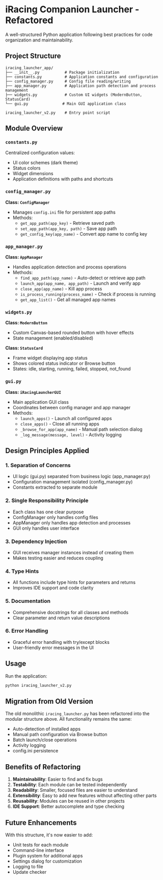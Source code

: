 # iRacing Companion Launcher - Refactored

A well-structured Python application following best practices for code organization and maintainability.

## Project Structure

```
iracing_launcher_app/
├── __init__.py           # Package initialization
├── constants.py          # Application constants and configuration
├── config_manager.py     # Config file reading/writing
├── app_manager.py        # Application path detection and process management
├── widgets.py            # Custom UI widgets (ModernButton, StatusCard)
└── gui.py               # Main GUI application class

iracing_launcher_v2.py    # Entry point script
```

## Module Overview

### `constants.py`
Centralized configuration values:
- UI color schemes (dark theme)
- Status colors
- Widget dimensions
- Application definitions with paths and shortcuts

### `config_manager.py`
**Class: `ConfigManager`**
- Manages `config.ini` file for persistent app paths
- Methods:
  - `get_app_path(app_key)` - Retrieve saved path
  - `set_app_path(app_key, path)` - Save app path
  - `get_config_key(app_name)` - Convert app name to config key

### `app_manager.py`
**Class: `AppManager`**
- Handles application detection and process operations
- Methods:
  - `find_app_path(app_name)` - Auto-detect or retrieve app path
  - `launch_app(app_name, app_path)` - Launch and verify app
  - `close_app(app_name)` - Kill app process
  - `is_process_running(process_name)` - Check if process is running
  - `get_app_list()` - Get all managed app names

### `widgets.py`
**Class: `ModernButton`**
- Custom Canvas-based rounded button with hover effects
- State management (enabled/disabled)

**Class: `StatusCard`**
- Frame widget displaying app status
- Shows colored status indicator or Browse button
- States: idle, starting, running, failed, stopped, not_found

### `gui.py`
**Class: `iRacingLauncherGUI`**
- Main application GUI class
- Coordinates between config manager and app manager
- Methods:
  - `launch_apps()` - Launch all configured apps
  - `close_apps()` - Close all running apps
  - `_browse_for_app(app_name)` - Manual path selection dialog
  - `_log_message(message, level)` - Activity logging

## Design Principles Applied

### 1. Separation of Concerns
- UI logic (gui.py) separated from business logic (app_manager.py)
- Configuration management isolated (config_manager.py)
- Constants extracted to separate module

### 2. Single Responsibility Principle
- Each class has one clear purpose
- ConfigManager only handles config files
- AppManager only handles app detection and processes
- GUI only handles user interface

### 3. Dependency Injection
- GUI receives manager instances instead of creating them
- Makes testing easier and reduces coupling

### 4. Type Hints
- All functions include type hints for parameters and returns
- Improves IDE support and code clarity

### 5. Documentation
- Comprehensive docstrings for all classes and methods
- Clear parameter and return value descriptions

### 6. Error Handling
- Graceful error handling with try/except blocks
- User-friendly error messages in the UI

## Usage

Run the application:
```bash
python iracing_launcher_v2.py
```

## Migration from Old Version

The old monolithic `iracing_launcher.py` has been refactored into the modular structure above. All functionality remains the same:
- Auto-detection of installed apps
- Manual path configuration via Browse button
- Batch launch/close operations
- Activity logging
- config.ini persistence

## Benefits of Refactoring

1. **Maintainability**: Easier to find and fix bugs
2. **Testability**: Each module can be tested independently
3. **Readability**: Smaller, focused files are easier to understand
4. **Extensibility**: Easy to add new features without affecting other parts
5. **Reusability**: Modules can be reused in other projects
6. **IDE Support**: Better autocomplete and type checking

## Future Enhancements

With this structure, it's now easier to add:
- Unit tests for each module
- Command-line interface
- Plugin system for additional apps
- Settings dialog for customization
- Logging to file
- Update checker
